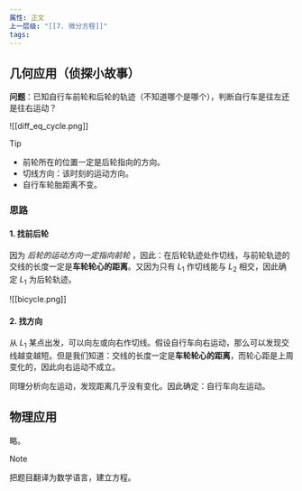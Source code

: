 ```yaml
---
属性: 正文
上一层级: "[[7. 微分方程]]"
tags:
---
```


## 几何应用（侦探小故事）

**问题**：已知自行车前轮和后轮的轨迹（不知道哪个是哪个），判断自行车是往左还是往右运动？

![[diff_eq_cycle.png]]

> [!tip] 
> - 前轮所在的位置一定是后轮指向的方向。
> - 切线方向：该时刻的运动方向。
> - 自行车轮胎距离不变。

### 思路

#### 1. 找前后轮

因为 *后轮的运动方向一定指向前轮* ，因此：在后轮轨迹处作切线，与前轮轨迹的交线的长度一定是**车轮轮心的距离**。又因为只有 $L_{1}$ 作切线能与 $L_{2}$ 相交，因此确定 $L_{1}$ 为后轮轨迹。

![[bicycle.png]]

#### 2. 找方向

从 $L_{1}$ 某点出发，可以向左或向右作切线。假设自行车向右运动，那么可以发现交线越变越短。但是我们知道：交线的长度一定是**车轮轮心的距离**，而轮心距是上周变化的，因此向右运动不成立。

同理分析向左运动，发现距离几乎没有变化。因此确定：自行车向左运动。

## 物理应用

略。

> [!note] 
> 把题目翻译为数学语言，建立方程。